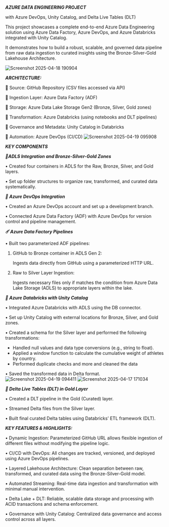 ***AZURE DATA ENGINEERING PROJECT***

with Azure DevOps, Unity Catalog, and Delta Live Tables (DLT)

This project showcases a complete end-to-end Azure Data Engineering solution using Azure Data Factory, Azure DevOps, and Azure Databricks integrated with Unity Catalog. 

It demonstrates how to build a robust, scalable, and governed data pipeline from raw data ingestion to curated insights using the Bronze-Silver-Gold Lakehouse Architecture.

![Screenshot 2025-04-18 190904](https://github.com/user-attachments/assets/5fcbec3f-a29a-4731-8a06-86e241fb60dd)


***ARCHITECTURE:***
	
🧩 Source: GitHub Repository (CSV files accessed via API)
	
 🧩 Ingestion Layer: Azure Data Factory (ADF)
	
 🧩 Storage: Azure Data Lake Storage Gen2 (Bronze, Silver, Gold zones)
	
 🧩 Transformation: Azure Databricks (using notebooks and DLT pipelines)
	
 🧩 Governance and Metadata: Unity Catalog in Databricks
	
 🧩 Automation: Azure DevOps (CI/CD)
![Screenshot 2025-04-19 095908](https://github.com/user-attachments/assets/48daf2a9-5af2-47af-8a07-20c4811418c7)

***KEY COMPONENTS***

***🎺ADLS Integration and Bronze-Silver-Gold Zones***

• Created four containers in ADLS for the Raw, Bronze, Silver, and Gold layers.

• Set up folder structures to organize raw, transformed, and curated data systematically.
	
***🎲 Azure DevOps Integration***

• Created an Azure DevOps account and set up a development branch.

• Connected Azure Data Factory (ADF) with Azure DevOps for version control and pipeline management.
	
***☄️ Azure Data Factory Pipelines***

• Built two parameterized ADF pipelines:

  1) GitHub to Bronze container in ADLS Gen 2:

     Ingests data directly from GitHub using a parameterized HTTP URL.
  
  2) Raw to Silver Layer Ingestion: 

     Ingests necessary files only if matches the condition from Azure Data Lake Storage (ADLS) to appropriate layers within the lake.

***🎷 Azure Databricks with Unity Catalog***
 
• Integrated Azure Databricks with ADLS using the DB connector.

• Set up Unity Catalog with external locations for Bronze, Silver, and Gold zones.

• Created a schema for the Silver layer and performed the following transformations:

  - Handled null values and data type conversions (e.g., string to float). 
  - Applied a window function to calculate the cumulative weight of athletes by country. 
  - Performed duplicate checks and more and cleaned the data

• Saved the transformed data in Delta format.
![Screenshot 2025-04-19 094411](https://github.com/user-attachments/assets/78198d7c-fa8c-49fa-bfa6-2b1a903c037b)
![Screenshot 2025-04-17 171034](https://github.com/user-attachments/assets/c75180b6-4579-40c3-89da-ba1bca59ce25)


***🥁 Delta Live Tables (DLT) in Gold Layer*** 
 
• Created a DLT pipeline in the Gold (Curated) layer.

• Streamed Delta files from the Silver layer.

• Built final curated Delta tables using Databricks’ ETL framework (DLT).

***KEY FEATURES & HIGHLIGHTS:***

• Dynamic Ingestion: Parameterized GitHub URL allows flexible ingestion of different files without modifying the pipeline logic.

• CI/CD with DevOps: All changes are tracked, versioned, and deployed using Azure DevOps pipelines.

• Layered Lakehouse Architecture: Clean separation between raw, transformed, and curated data using the Bronze-Silver-Gold model.

• Automated Streaming: Real-time data ingestion and transformation with minimal manual intervention.

• Delta Lake + DLT: Reliable, scalable data storage and processing with ACID transactions and schema enforcement.

• Governance with Unity Catalog: Centralized data governance and access control across all layers.

